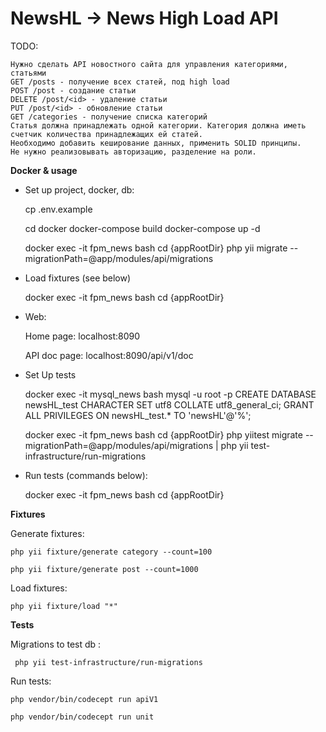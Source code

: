 # NewsHL -> News High Load API

TODO: 
    
    Нужно сделать API новостного сайта для управления категориями, статьями
    GET /posts - получение всех статей, под high load
    POST /post - создание статьи
    DELETE /post/<id> - удаление статьи
    PUT /post/<id> - обновление статьи
    GET /categories - получение списка категорий
    Статья должна принадлежать одной категории. Категория должна иметь счетчик количества принадлежащих ей статей.
    Необходимо добавить кеширование данных, применить SOLID принципы.
    Не нужно реализовывать авторизацию, разделение на роли.
    
**Docker & usage**

- Set up project, docker, db:
    
    
    cp .env.example
    
    cd docker
    docker-compose build
    docker-compose up -d
    
    docker exec -it fpm_news bash
    cd {appRootDir}
    php yii migrate --migrationPath=@app/modules/api/migrations
    

- Load fixtures (see below) 
    
    
    docker exec -it fpm_news bash
    cd {appRootDir}
    
- Web:

    
    Home page:  localhost:8090
    
    API doc page: localhost:8090/api/v1/doc

- Set Up tests

    
    docker exec -it mysql_news bash
    mysql -u root -p 
    CREATE DATABASE newsHL_test CHARACTER SET utf8 COLLATE utf8_general_ci;
    GRANT ALL PRIVILEGES ON newsHL_test.* TO 'newsHL'@'%';
    
    docker exec -it fpm_news bash
    cd {appRootDir}
    php yiitest migrate --migrationPath=@app/modules/api/migrations | php yii test-infrastructure/run-migrations

- Run tests (commands below):
    
    docker exec -it fpm_news bash
    cd {appRootDir}
    

**Fixtures**

Generate fixtures:

    php yii fixture/generate category --count=100
    
    php yii fixture/generate post --count=1000

Load fixtures:

    php yii fixture/load "*"


**Tests**

Migrations to test db :

     php yii test-infrastructure/run-migrations

Run tests:

    php vendor/bin/codecept run apiV1
    
    php vendor/bin/codecept run unit
